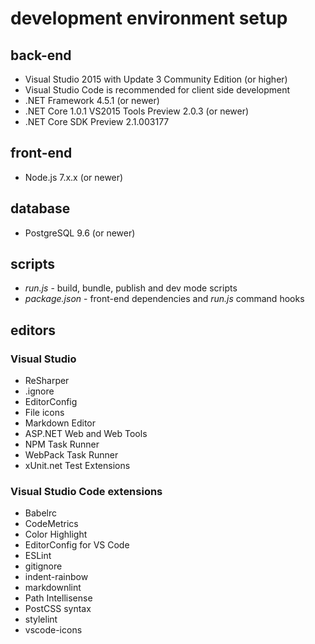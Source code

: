 # development environment setup

## back-end

* Visual Studio 2015 with Update 3 Community Edition (or higher)
* Visual Studio Code is recommended for client side development
* .NET Framework 4.5.1 (or newer)
* .NET Core 1.0.1 VS2015 Tools Preview 2.0.3 (or newer)
* .NET Core SDK Preview 2.1.003177

## front-end

* Node.js 7.x.x (or newer)

## database

* PostgreSQL 9.6 (or newer)

## scripts

* _run.js_ - build, bundle, publish and dev mode scripts
* _package.json_ - front-end dependencies and _run.js_ command hooks

## editors

### Visual Studio

* ReSharper
* .ignore
* EditorConfig
* File icons
* Markdown Editor
* ASP.NET Web and Web Tools
* NPM Task Runner
* WebPack Task Runner
* xUnit.net Test Extensions

### Visual Studio Code extensions

* Babelrc
* CodeMetrics
* Color Highlight
* EditorConfig for VS Code
* ESLint
* gitignore
* indent-rainbow
* markdownlint
* Path Intellisense
* PostCSS syntax
* stylelint
* vscode-icons
